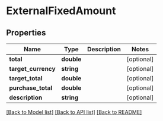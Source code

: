 # ExternalFixedAmount

## Properties
Name | Type | Description | Notes
------------ | ------------- | ------------- | -------------
**total** | **double** |  | [optional] 
**target_currency** | **string** |  | [optional] 
**target_total** | **double** |  | [optional] 
**purchase_total** | **double** |  | [optional] 
**description** | **string** |  | [optional] 

[[Back to Model list]](../README.md#documentation-for-models) [[Back to API list]](../README.md#documentation-for-api-endpoints) [[Back to README]](../README.md)


